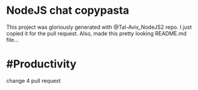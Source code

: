 # NodeJS chat copypasta

This project was gloriously generated with @Tal-Aviv_NodeJS2 repo.
I just copied it for the pull request. Also, made this pretty looking
README.md file...

# #Productivity
change 4 pull request